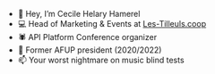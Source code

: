 - 👋 Hey, I’m Cecile Helary Hamerel
- 💻 Head of Marketing & Events at [Les-Tilleuls.coop](https://github.com/coopTilleuls) 
- 🕷 API Platform Conference organizer
- 🐘 Former AFUP president (2020/2022) 
- 📫 Your worst nightmare on music blind tests

<!---
CecileAmrl/CecileAmrl is a ✨ special ✨ repository because its `README.md` (this file) appears on your GitHub profile.
You can click the Preview link to take a look at your changes.
--->
